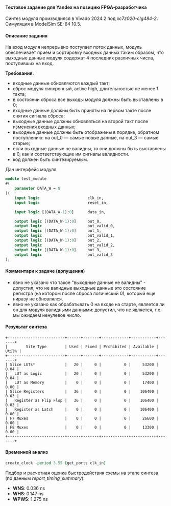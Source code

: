 #### Тестовое задание для Yandex на позицию FPGA-разработчика

Синтез модуля производился в Vivado 2024.2 под *xc7z020-clg484-2*. Симуляция в ModelSim SE-64 10.5.

#### Описание задания

На вход модуля непрерывно поступает поток данных, модуль обеспечивает приём и сортировку входных данных таким образом, что выходные данные модуля содержат 4 последних различных числа, поступивших на вход.

**Требования:**
 - входные данные обновляются каждый такт;
 - сброс модуля синхронный, active high, длительностью не менее 1 такта;
 - в состоянии сброса все выходы модуля должны быть выставлены в 0;
 - входные данные должны быть приняты на первом такте после снятия сигнала сброса;
 - выходные данные должны обновляться на второй такт после изменения входных данных;
 - выходные данные должны быть отображены в порядке, обратном поступлению: на out_0 — самые новые данные, на out_3 — самые старые;
 - если выходные данные не валидны, то они должны быть выставлены в 0, как и соответствующие им сигналы валидности.
 - код должен быть синтезируемым.

Дан интерфейс модуля:
```SystemVerilog
module test_module
#(
    parameter DATA_W = 8
)(
    input logic                     clk_in,
    input logic                     reset_in,

    input logic [(DATA_W-1):0]      data_in,

    output logic [(DATA_W-1):0]     out_0,
    output logic                    out_valid_0,
    output logic [(DATA_W-1):0]     out_1,
    output logic                    out_valid_1,
    output logic [(DATA_W-1):0]     out_2,
    output logic                    out_valid_2,
    output logic [(DATA_W-1):0]     out_3,
    output logic                    out_valid_3
);
```

#### Комментари к задаче (допущения)

 - явно не указано что такое "выходные данные не валидны" - допустил, что не валидные выходные данные это состояние регистра (на котором после сброса логический 0), который еще ниразу не обновлялся.
 - явно не указано как обрабатывать 0 на входе на старте, является ли он для модуля валидными данными: допустил, что не является, т.е. мы ожидаем ненулевое число.

#### Результат синтеза

```
+-------------------------+------+-------+------------+-----------+-------+
|        Site Type        | Used | Fixed | Prohibited | Available | Util% |
+-------------------------+------+-------+------------+-----------+-------+
| Slice LUTs*             |   20 |     0 |          0 |     53200 |  0.04 |
|   LUT as Logic          |   20 |     0 |          0 |     53200 |  0.04 |
|   LUT as Memory         |    0 |     0 |          0 |     17400 |  0.00 |
| Slice Registers         |   36 |     0 |          0 |    106400 |  0.03 |
|   Register as Flip Flop |   36 |     0 |          0 |    106400 |  0.03 |
|   Register as Latch     |    0 |     0 |          0 |    106400 |  0.00 |
| F7 Muxes                |    0 |     0 |          0 |     26600 |  0.00 |
| F8 Muxes                |    0 |     0 |          0 |     13300 |  0.00 |
+-------------------------+------+-------+------------+-----------+-------+
```

#### Временной анализ

```tcl
create_clock -period 3.55 [get_ports clk_in]
```

Подбор и расчетная оценка быстродействия схемы на этапе синтеза (по данным *report_timing_summary*):
 - **WNS**:  0.036 ns
 - **WHS**:  0.147 ns
 - **WPWS**: 1.275 ns